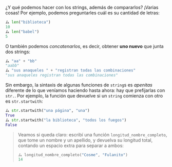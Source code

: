 ¿Y qué podemos hacer con los strings, además de compararlos? ¡Varias cosas! Por ejemplo, podemos preguntarles cuál es su cantidad de letras:

```python
ム len("biblioteca")
10
ム len("babel")
5
```

O también podemos _concatenarlos_, es decir, obtener **uno nuevo** que junta dos strings:

```python
ム "aa" + "bb"
"aabb"
ム "sus anaqueles " + "registran todas las combinaciones"
"sus anaqueles registran todas las combinaciones"
```

Sin embargo, la sintaxis de algunas funciones de `string`s es _apenitas_ diferente de lo que veníamos haciendo hasta ahora: hay que prefijarlas con `str.`. Por ejemplo, la función que devuelve si un `string` comienza con otro es `str.startwith`:

```python
ム str.startwith("una página", "una")
True
ム str.startwith("la biblioteca", "todos los fuegos")
False
```

> Veamos si queda claro: escribí una función `longitud_nombre_completo`, que tome un nombre y un apellido, y devuelva su longitud total, contando un espacio extra para separar a ambos:
>
>```python
> ム longitud_nombre_completo("Cosme", "Fulanito")
>14
>```
